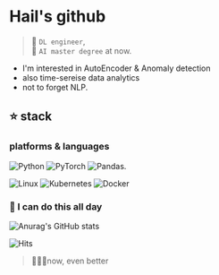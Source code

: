 # Hail's github

>
> :mechanical_arm: `DL engineer`,   
> :school_satchel: `AI master degree` at now.  


- I'm interested in AutoEncoder & Anomaly detection 
- also time-sereise data analytics
- not to forget NLP.  


## ⭐ stack
### platforms & languages
![Python](https://img.shields.io/badge/python-3670A0?style=for-the-badge&logo=python&logoColor=ffdd54)
![PyTorch](https://img.shields.io/badge/PyTorch-%23EE4C2C.svg?style=for-the-badge&logo=PyTorch&logoColor=white)
![Pandas](https://img.shields.io/badge/pandas-171515.svg?style=for-the-badge&logo=pandas&logoColor=white).

![Linux](https://img.shields.io/badge/Linux-3a3535.svg?style=for-the-badge&logo=linux&logoColor=FCC624)
![Kubernetes](https://img.shields.io/badge/kubernetes-326CE5.svg?style=for-the-badge&logo=kubernetes&logoColor=white)
![Docker](https://img.shields.io/badge/docker-2496ED.svg?style=for-the-badge&logo=docker&logoColor=white)
   
   


###  🚀 I can do this all day 


 





![Anurag's GitHub stats](https://github-readme-stats.vercel.app/api?username=Hail-cali&&show_icons=true&theme=cobalt)




![Hits](https://hits.seeyoufarm.com/api/count/incr/badge.svg?url=https%3A%2F%2Fgithub.com%2FHail-cali&count_bg=%23333532&title_bg=%2342FF74&icon=&icon_color=%23E7E7E7&title=hits&edge_flat=false)

> 🏄🏼‍♂️now, even better
> 
<!--
**Hail-cali/Hail-cali** is a ✨ _special_ ✨ repository because its `README.md` (this file) appears on your GitHub profile.




